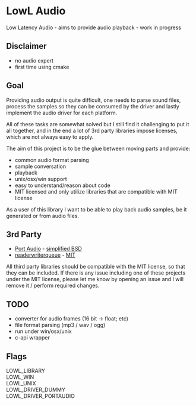 LowL Audio
===
Low Latency Audio - aims to provide audio playback - work in progress

## Disclaimer
- no audio expert
- first time using cmake

## Goal
Providing audio output is quite difficult, one needs to parse sound files, 
process the samples so they can be consumed by the driver and lastly 
implement the audio driver for each platform.

All of these tasks are somewhat solved but I still find it challenging to
put it all together, and in the end a lot of 3rd party libraries impose licenses,
which are not always easy to apply.

The aim of this project is to be the glue between moving parts and provide:
- common audio format parsing
- sample conversation
- playback
- unix/osx/win support
- easy to understand/reason about code
- MIT licensed and only utilize libraries that are compatible with MIT license

As a user of this library I want to be able to play back audio samples, be it generated or from audio files.


## 3rd Party
- [Port Audio](https://github.com/PortAudio/portaudio) - [simplified BSD](https://github.com/cameron314/readerwriterqueue/blob/master/LICENSE.md)
- [readerwriterqueue](https://github.com/cameron314/readerwriterqueue) - [MIT](https://github.com/PortAudio/portaudio/blob/master/LICENSE.txt)

All third party libraries should be compatible with the MIT license,
so that they can be included.
If there is any issue including one of these projects under the MIT license,
please let me know by opening an issue and I will remove it / perform required changes.

## TODO
- converter for audio frames (16 bit -> float; etc)
- file format parsing (mp3 / wav / ogg)
- run under win/osx/unix
- c-api wrapper

## Flags
LOWL_LIBRARY  
LOWL_WIN  
LOWL_UNIX  
LOWL_DRIVER_DUMMY  
LOWL_DRIVER_PORTAUDIO



